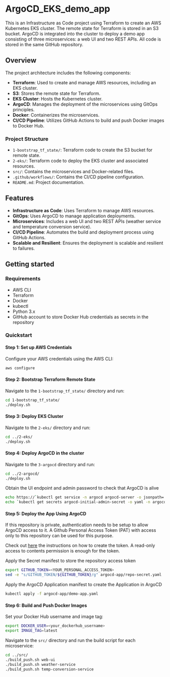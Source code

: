# ArgoCD_EKS_demo_app

This is an Infrastructure as Code project using Terraform to create an AWS Kubernetes EKS cluster. The remote state for Terraform is stored in an S3 bucket. ArgoCD is integrated into the cluster to deploy a demo app consisting of three microservices: a web UI and two REST APIs. All code is stored in the same GitHub repository.

## Overview

The project architecture includes the following components:

- **Terraform**: Used to create and manage AWS resources, including an EKS cluster.
- **S3**: Stores the remote state for Terraform.
- **EKS Cluster**: Hosts the Kubernetes cluster.
- **ArgoCD**: Manages the deployment of the microservices using GitOps principles.
- **Docker**: Containerizes the microservices.
- **CI/CD Pipeline**: Utilizes GitHub Actions to build and push Docker images to Docker Hub.

### Project Structure

- `1-bootstrap_tf_state/`: Terraform code to create the S3 bucket for remote state.
- `2-eks/`: Terraform code to deploy the EKS cluster and associated resources.
- `src/`: Contains the microservices and Docker-related files.
- `.github/workflows/`: Contains the CI/CD pipeline configuration.
- `README.md`: Project documentation.

## Features

- **Infrastructure as Code**: Uses Terraform to manage AWS resources.
- **GitOps**: Uses ArgoCD to manage application deployments.
- **Microservices**: Includes a web UI and two REST APIs (weather service and temperature conversion service).
- **CI/CD Pipeline**: Automates the build and deployment process using GitHub Actions.
- **Scalable and Resilient**: Ensures the deployment is scalable and resilient to failures.

## Getting started

### Requirements

- AWS CLI
- Terraform
- Docker
- kubectl
- Python 3.x
- GitHub account to store Docker Hub credentials as secrets in the repository

### Quickstart

#### Step 1: Set up AWS Credentials

Configure your AWS credentials using the AWS CLI:

```sh
aws configure
```

#### Step 2: Bootstrap Terraform Remote State

Navigate to the `1-bootstrap_tf_state/` directory and run:

```sh
cd 1-bootstrap_tf_state/
./deploy.sh
```

#### Step 3: Deploy EKS Cluster

Navigate to the `2-eks/` directory and run:

```sh
cd ../2-eks/
./deploy.sh
```

#### Step 4: Deploy ArgoCD in the cluster

Navigate to the `3-argocd` directory and run:

```sh
cd ../2-argocd/
./deploy.sh
```

Obtain the UI endpoint and admin password to check that ArgoCD is alive
```sh
echo https://`kubectl get service -n argocd argocd-server -o jsonpath='{.status.loadBalancer.ingress[0].hostname}'`
echo `kubectl get secrets argocd-initial-admin-secret -o yaml -n argocd -o jsonpath='{.data.password}' | base64 --decode`
```

#### Step 5: Deploy the App Using ArgoCD

If this repository is private, authentication needs to be setup to allow ArgoCD access to it. A Github Personal Access Token (PAT) with access only to this repository can be used for this purpose.

Check out [here](https://docs.github.com/en/authentication/keeping-your-account-and-data-secure/managing-your-personal-access-tokens#creating-a-fine-grained-personal-access-token) the instructions on how to create the token. A read-only access to contents permission is enough for the token.

Apply the Secret manifest to store the repository access token
```sh
export GITHUB_TOKEN=<YOUR_PERSONAL_ACCESS_TOKEN>
sed -e "s/GITHUB_TOKEN/${GITHUB_TOKEN}/g" argocd-app/repo-secret.yaml | kubectl apply -f -
```

Apply the ArgoCD Application manifest to create the Application in ArgoCD
```sh
kubectl apply -f argocd-app/demo-app.yaml
```

#### Step 6: Build and Push Docker Images

Set your Docker Hub username and image tag:

```sh
export DOCKER_USER=<your_dockerhub_username>
export IMAGE_TAG=latest
```

Navigate to the `src/` directory and run the build script for each microservice:

```sh
cd ../src/
./build_push.sh web-ui
./build_push.sh weather-service
./build_push.sh temp-conversion-service
```
